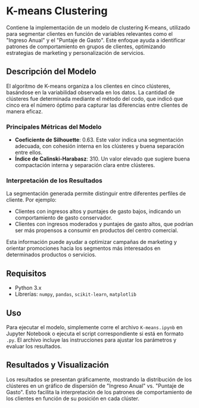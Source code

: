 # K-means Clustering

Contiene la implementación de un modelo de clustering K-means, utilizado para segmentar clientes en función de variables relevantes como el "Ingreso Anual" y el "Puntaje de Gasto". Este enfoque ayuda a identificar patrones de comportamiento en grupos de clientes, optimizando estrategias de marketing y personalización de servicios.

## Descripción del Modelo

El algoritmo de K-means organiza a los clientes en cinco clústeres, basándose en la variabilidad observada en los datos. La cantidad de clústeres fue determinada mediante el método del codo, que indicó que cinco era el número óptimo para capturar las diferencias entre clientes de manera eficaz.

### Principales Métricas del Modelo

- **Coeficiente de Silhouette**: 0.63. Este valor indica una segmentación adecuada, con cohesión interna en los clústeres y buena separación entre ellos.
- **Índice de Calinski-Harabasz**: 310. Un valor elevado que sugiere buena compactación interna y separación clara entre clústeres.

### Interpretación de los Resultados

La segmentación generada permite distinguir entre diferentes perfiles de cliente. Por ejemplo:
- Clientes con ingresos altos y puntajes de gasto bajos, indicando un comportamiento de gasto conservador.
- Clientes con ingresos moderados y puntajes de gasto altos, que podrían ser más propensos a consumir en productos del centro comercial.

Esta información puede ayudar a optimizar campañas de marketing y orientar promociones hacia los segmentos más interesados en determinados productos o servicios.

## Requisitos

- Python 3.x
- Librerías: `numpy`, `pandas`, `scikit-learn`, `matplotlib`

## Uso

Para ejecutar el modelo, simplemente corre el archivo `K-means.ipynb` en Jupyter Notebook o ejecuta el script correspondiente si está en formato `.py`. El archivo incluye las instrucciones para ajustar los parámetros y evaluar los resultados.

## Resultados y Visualización

Los resultados se presentan gráficamente, mostrando la distribución de los clústeres en un gráfico de dispersión de "Ingreso Anual" vs. "Puntaje de Gasto". Esto facilita la interpretación de los patrones de comportamiento de los clientes en función de su posición en cada clúster.
